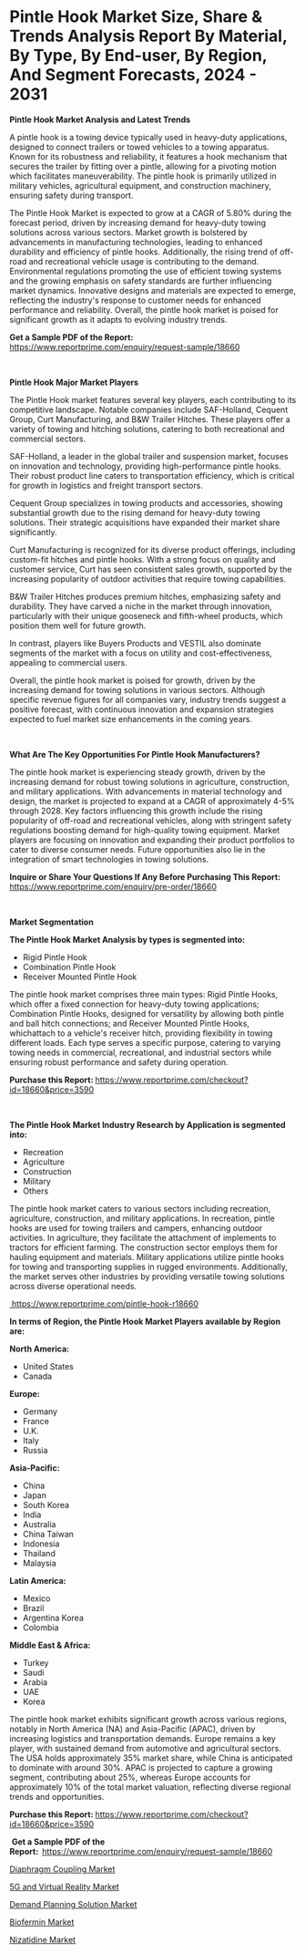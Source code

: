<p><h1>Pintle Hook Market Size, Share & Trends Analysis Report By Material, By Type, By End-user, By Region, And Segment Forecasts, 2024 - 2031</h1></p><p><strong>Pintle Hook Market Analysis and Latest Trends</strong></p>
<p><p>A pintle hook is a towing device typically used in heavy-duty applications, designed to connect trailers or towed vehicles to a towing apparatus. Known for its robustness and reliability, it features a hook mechanism that secures the trailer by fitting over a pintle, allowing for a pivoting motion which facilitates maneuverability. The pintle hook is primarily utilized in military vehicles, agricultural equipment, and construction machinery, ensuring safety during transport.</p><p>The Pintle Hook Market is expected to grow at a CAGR of 5.80% during the forecast period, driven by increasing demand for heavy-duty towing solutions across various sectors. Market growth is bolstered by advancements in manufacturing technologies, leading to enhanced durability and efficiency of pintle hooks. Additionally, the rising trend of off-road and recreational vehicle usage is contributing to the demand. Environmental regulations promoting the use of efficient towing systems and the growing emphasis on safety standards are further influencing market dynamics. Innovative designs and materials are expected to emerge, reflecting the industry's response to customer needs for enhanced performance and reliability. Overall, the pintle hook market is poised for significant growth as it adapts to evolving industry trends.</p></p>
<p><strong>Get a Sample PDF of the Report:&nbsp;</strong> <a href="https://www.reportprime.com/enquiry/request-sample/18660?utm_campaign=117&utm_medium=2&utm_source=Github&utm_content=ia&utm_term=21112024&utm_id=pintle-hook">https://www.reportprime.com/enquiry/request-sample/18660</a></p>
<p>&nbsp;</p>
<p><strong>Pintle Hook Major Market Players</strong></p>
<p><p>The Pintle Hook market features several key players, each contributing to its competitive landscape. Notable companies include SAF-Holland, Cequent Group, Curt Manufacturing, and B&W Trailer Hitches. These players offer a variety of towing and hitching solutions, catering to both recreational and commercial sectors.</p><p>SAF-Holland, a leader in the global trailer and suspension market, focuses on innovation and technology, providing high-performance pintle hooks. Their robust product line caters to transportation efficiency, which is critical for growth in logistics and freight transport sectors.</p><p>Cequent Group specializes in towing products and accessories, showing substantial growth due to the rising demand for heavy-duty towing solutions. Their strategic acquisitions have expanded their market share significantly.</p><p>Curt Manufacturing is recognized for its diverse product offerings, including custom-fit hitches and pintle hooks. With a strong focus on quality and customer service, Curt has seen consistent sales growth, supported by the increasing popularity of outdoor activities that require towing capabilities.</p><p>B&W Trailer Hitches produces premium hitches, emphasizing safety and durability. They have carved a niche in the market through innovation, particularly with their unique gooseneck and fifth-wheel products, which position them well for future growth.</p><p>In contrast, players like Buyers Products and VESTIL also dominate segments of the market with a focus on utility and cost-effectiveness, appealing to commercial users.</p><p>Overall, the pintle hook market is poised for growth, driven by the increasing demand for towing solutions in various sectors. Although specific revenue figures for all companies vary, industry trends suggest a positive forecast, with continuous innovation and expansion strategies expected to fuel market size enhancements in the coming years.</p></p>
<p>&nbsp;</p>
<p><strong>What Are The Key Opportunities For Pintle Hook Manufacturers?</strong></p>
<p><p>The pintle hook market is experiencing steady growth, driven by the increasing demand for robust towing solutions in agriculture, construction, and military applications. With advancements in material technology and design, the market is projected to expand at a CAGR of approximately 4-5% through 2028. Key factors influencing this growth include the rising popularity of off-road and recreational vehicles, along with stringent safety regulations boosting demand for high-quality towing equipment. Market players are focusing on innovation and expanding their product portfolios to cater to diverse consumer needs. Future opportunities also lie in the integration of smart technologies in towing solutions.</p></p>
<p><strong>Inquire or Share Your Questions If Any Before Purchasing This Report:</strong> <a href="https://www.reportprime.com/enquiry/pre-order/18660?utm_campaign=117&utm_medium=2&utm_source=Github&utm_content=ia&utm_term=21112024&utm_id=pintle-hook">https://www.reportprime.com/enquiry/pre-order/18660</a></p>
<p>&nbsp;</p>
<p><strong>Market Segmentation</strong></p>
<p><strong>The Pintle Hook Market Analysis by types is segmented into:</strong></p>
<p><ul><li>Rigid Pintle Hook</li><li>Combination Pintle Hook</li><li>Receiver Mounted Pintle Hook</li></ul></p>
<p><p>The pintle hook market comprises three main types: Rigid Pintle Hooks, which offer a fixed connection for heavy-duty towing applications; Combination Pintle Hooks, designed for versatility by allowing both pintle and ball hitch connections; and Receiver Mounted Pintle Hooks, whichattach to a vehicle's receiver hitch, providing flexibility in towing different loads. Each type serves a specific purpose, catering to varying towing needs in commercial, recreational, and industrial sectors while ensuring robust performance and safety during operation.</p></p>
<p><strong>Purchase this Report:&nbsp;</strong><a href="https://www.reportprime.com/checkout?id=18660&price=3590&utm_campaign=117&utm_medium=2&utm_source=Github&utm_content=ia&utm_term=21112024&utm_id=pintle-hook">https://www.reportprime.com/checkout?id=18660&price=3590</a></p>
<p>&nbsp;</p>
<p><strong>The Pintle Hook Market Industry Research by Application is segmented into:</strong></p>
<p><ul><li>Recreation</li><li>Agriculture</li><li>Construction</li><li>Military</li><li>Others</li></ul></p>
<p><p>The pintle hook market caters to various sectors including recreation, agriculture, construction, and military applications. In recreation, pintle hooks are used for towing trailers and campers, enhancing outdoor activities. In agriculture, they facilitate the attachment of implements to tractors for efficient farming. The construction sector employs them for hauling equipment and materials. Military applications utilize pintle hooks for towing and transporting supplies in rugged environments. Additionally, the market serves other industries by providing versatile towing solutions across diverse operational needs.</p></p>
<p><a href="https://www.reportprime.com/pintle-hook-r18660?utm_campaign=117&utm_medium=2&utm_source=Github&utm_content=ia&utm_term=21112024&utm_id=pintle-hook">&nbsp;https://www.reportprime.com/pintle-hook-r18660</a></p>
<p><strong>In terms of Region, the Pintle Hook Market Players available by Region are:</strong></p>
<p>
    <p> <strong> North America: </strong>
        <ul>
            <li>United States</li>
            <li>Canada</li>
        </ul>
        </p> 
    <p> <strong> Europe: </strong>
        <ul>
            <li>Germany</li>
            <li>France</li>
            <li>U.K.</li>
            <li>Italy</li>
            <li>Russia</li>
        </ul>
        </p> 
    <p> <strong> Asia-Pacific: </strong>
        <ul>
            <li>China</li>
            <li>Japan</li>
            <li>South Korea</li>
            <li>India</li>
            <li>Australia</li>
            <li>China Taiwan</li>
            <li>Indonesia</li>
            <li>Thailand</li>
            <li>Malaysia</li>
        </ul>
        </p> 
    <p> <strong> Latin America: </strong>
        <ul>
            <li>Mexico</li>
            <li>Brazil</li>
            <li>Argentina Korea</li>
            <li>Colombia</li>
        </ul>
        </p> 
    <p> <strong> Middle East & Africa: </strong>
        <ul>
            <li>Turkey</li>
            <li>Saudi</li>
            <li>Arabia</li>
            <li>UAE</li>
            <li>Korea</li>
        </ul>
    </p>
    </p>
<p><p>The pintle hook market exhibits significant growth across various regions, notably in North America (NA) and Asia-Pacific (APAC), driven by increasing logistics and transportation demands. Europe remains a key player, with sustained demand from automotive and agricultural sectors. The USA holds approximately 35% market share, while China is anticipated to dominate with around 30%. APAC is projected to capture a growing segment, contributing about 25%, whereas Europe accounts for approximately 10% of the total market valuation, reflecting diverse regional trends and opportunities.</p></p>
<p><strong>Purchase this Report: </strong><a href="https://www.reportprime.com/checkout?id=18660&price=3590&utm_campaign=117&utm_medium=2&utm_source=Github&utm_content=ia&utm_term=21112024&utm_id=pintle-hook">https://www.reportprime.com/checkout?id=18660&price=3590</a></p>
<p>&nbsp;<strong>Get a Sample PDF of the Report:&nbsp;&nbsp;</strong><a href="https://www.reportprime.com/enquiry/request-sample/18660?utm_campaign=117&utm_medium=2&utm_source=Github&utm_content=ia&utm_term=21112024&utm_id=pintle-hook">https://www.reportprime.com/enquiry/request-sample/18660</a></p>
<p><strong></strong></p>
<p><p><a href="https://github.com/AlisaRowe24/Market-Research-Report-List-1/blob/main/diaphragm-coupling-market.md?utm_campaign=117&utm_medium=2&utm_source=Github&utm_content=ia&utm_term=21112024&utm_id=pintle-hook">Diaphragm Coupling Market</a></p><p><a href="https://www.linkedin.com/pulse/5g-virtual-reality-market-analysis-share-size-value-growing-jtbhf?utm_campaign=117&utm_medium=2&utm_source=Github&utm_content=ia&utm_term=21112024&utm_id=pintle-hook">5G and Virtual Reality Market</a></p><p><a href="https://www.linkedin.com/pulse/6-cagr-forecast-thedemand-planning-solution-market-from-2024-qchwf?utm_campaign=117&utm_medium=2&utm_source=Github&utm_content=ia&utm_term=21112024&utm_id=pintle-hook">Demand Planning Solution Market</a></p><p><a href="https://issuu.com/reportprime-2/docs/biofermin-market-size-2030.pptx_acb2deb21420e1?utm_campaign=117&utm_medium=2&utm_source=Github&utm_content=ia&utm_term=21112024&utm_id=pintle-hook">Biofermin Market</a></p><p><a href="https://issuu.com/reportprime-2/docs/nizatidine-market-size-2030.pptx_acf481e8cb11bb?utm_campaign=117&utm_medium=2&utm_source=Github&utm_content=ia&utm_term=21112024&utm_id=pintle-hook">Nizatidine Market</a></p></p>